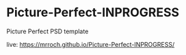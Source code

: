 # Picture-Perfect-INPROGRESS
Picture Perfect PSD template 

live: https://mrroch.github.io/Picture-Perfect-INPROGRESS/
